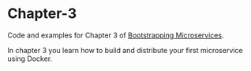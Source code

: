 # Chapter-3

Code and examples for Chapter 3 of [Bootstrapping Microservices](http://bit.ly/2o0aDsP).

In chapter 3 you learn how to build and distribute your first microservice using Docker.